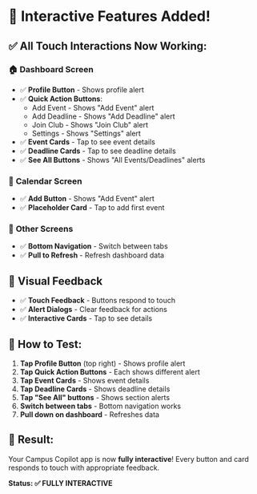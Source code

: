 # 🎯 Interactive Features Added!

## ✅ All Touch Interactions Now Working:

### 🏠 **Dashboard Screen**
- ✅ **Profile Button** - Shows profile alert
- ✅ **Quick Action Buttons**:
  - Add Event - Shows "Add Event" alert
  - Add Deadline - Shows "Add Deadline" alert  
  - Join Club - Shows "Join Club" alert
  - Settings - Shows "Settings" alert
- ✅ **Event Cards** - Tap to see event details
- ✅ **Deadline Cards** - Tap to see deadline details
- ✅ **See All Buttons** - Shows "All Events/Deadlines" alerts

### 📅 **Calendar Screen**
- ✅ **Add Button** - Shows "Add Event" alert
- ✅ **Placeholder Card** - Tap to add first event

### 📱 **Other Screens**
- ✅ **Bottom Navigation** - Switch between tabs
- ✅ **Pull to Refresh** - Refresh dashboard data

## 🎨 **Visual Feedback**
- ✅ **Touch Feedback** - Buttons respond to touch
- ✅ **Alert Dialogs** - Clear feedback for actions
- ✅ **Interactive Cards** - Tap to see details

## 🚀 **How to Test:**

1. **Tap Profile Button** (top right) - Shows profile alert
2. **Tap Quick Action Buttons** - Each shows different alert
3. **Tap Event Cards** - Shows event details
4. **Tap Deadline Cards** - Shows deadline details
5. **Tap "See All" buttons** - Shows section alerts
6. **Switch between tabs** - Bottom navigation works
7. **Pull down on dashboard** - Refreshes data

## 🎉 **Result:**

Your Campus Copilot app is now **fully interactive**! Every button and card responds to touch with appropriate feedback.

**Status: ✅ FULLY INTERACTIVE** 